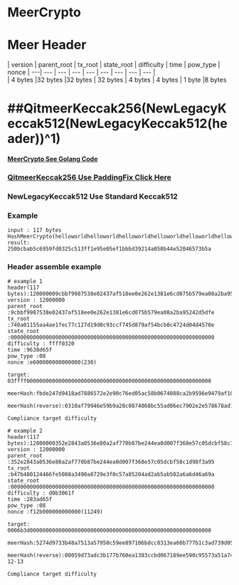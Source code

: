 # MeerCrypto

# Meer Header

| version	| parent_root	| tx_root	| state_root | difficulty 	| time | pow_type | nonce 
| ---| --- | --- | --- | --- | --- |  --- |  --- |   --- |  
| 4 bytes	|32 bytes	|32 bytes	| 32 bytes	| 4 bytes	| 4 bytes | 1 byte |8 bytes 

# ##QitmeerKeccak256(NewLegacyKeccak512(NewLegacyKeccak512(header))^1)
#### [MeerCrypto See Golang Code](https://github.com/jamesvan2019/meer/blob/meer_pow/common/hash/hashfuncs_meer_crypto.go)
### [QitmeerKeccak256 Use PaddingFix Click Here](git@github.com:jamesvan2019/keccakhash_c.git)

### NewLegacyKeccak512 Use Standard Keccak512

### Example
```golang
input : 117 bytes
HashMeerCrypto(helloworldhelloworldhelloworldhelloworldhelloworldhelloworldhelloworldhelloworldhelloworldhelloworldhelloworldhel)
result: 250bcbab5c6959fd0325c513ff1e95e05ef1bbbd39214a050b44e52046573b5a

```
### Header assemble example
```golang
# example 1
header(117 bytes):120000009cbbf9987538e02437af518ee0e262e1381e6cd075b579ea08a2ba95242d5dfe740a01155aa4ae1fec77c127d19d0c93ccf745d879af54bcb0c4724d04d4570e0000000000000000000000000000000000000000000000000000000000000000ffff03209638d65f08e600000000000000
version : 12000000
parent_root :9cbbf9987538e02437af518ee0e262e1381e6cd075b579ea08a2ba95242d5dfe
tx_root :740a01155aa4ae1fec77c127d19d0c93ccf745d879af54bcb0c4724d04d4570e
state_root :0000000000000000000000000000000000000000000000000000000000000000
difficulty : ffff0320
time :9638d65f
pow_type :08
nonce :e600000000000000(230)

target: 
03ffff0000000000000000000000000000000000000000000000000000000000

meerHash:fbde247d9418ad7886572e2e90c76ed05ac58b0674088ca2b9596e9479af1003

meerHash(reverse):0310af79946e59b9a28c0874068bc55ad06ec7902e2e578678ad18947d24defb

Compliance target difficulty

# example 2
header(117 bytes):12000000352e2843a0536e80a2af770b87be244ea0d007f368e57c05dcbf58c1d98f3a95b47b480124466fe5088a3490a8729e3f0c57a85204ad2ab5ab502a6a6d46a69a0000000000000000000000000000000000000000000000000000000000000000d0b3061f283ad65f08f12b000000000000
version : 12000000
parent_root :352e2843a0536e80a2af770b87be244ea0d007f368e57c05dcbf58c1d98f3a95
tx_root :b47b480124466fe5088a3490a8729e3f0c57a85204ad2ab5ab502a6a6d46a69a
state_root :0000000000000000000000000000000000000000000000000000000000000000
difficulty : d0b3061f
time :283ad65f
pow_type :08
nonce :f12b000000000000(11249)

target: 
0006b3d000000000000000000000000000000000000000000000000000000000

meerHash:5274d9733b48a7513a57950c59ee897106bdcc8313ea60b777b1c3ad739d0500

meerHash(reverse):00059d73adc3b177b760ea1383ccbd067189ee590c95573a51a7483b73d974522020-12-13

Compliance target difficulty
```